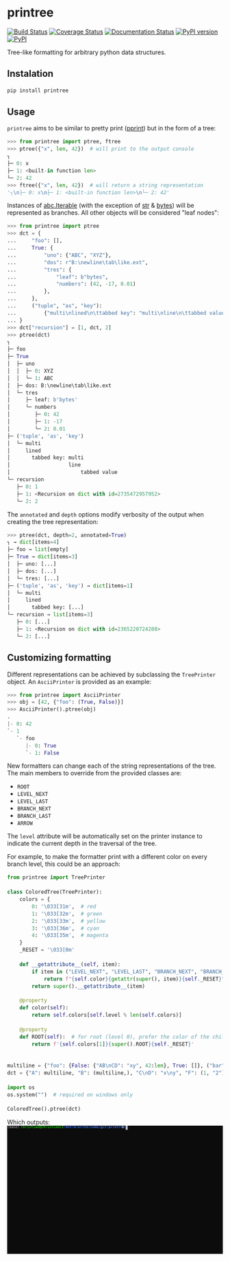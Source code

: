 # printree

[![Build Status](https://travis-ci.org/chrizzFTD/printree.svg?branch=master)](https://travis-ci.org/chrizzFTD/printree)
[![Coverage Status](https://coveralls.io/repos/github/chrizzFTD/printree/badge.svg?branch=master)](https://coveralls.io/github/chrizzFTD/printree?branch=master)
[![Documentation Status](https://readthedocs.org/projects/printree/badge/?version=latest)](https://printree.readthedocs.io/en/latest/?badge=latest)
[![PyPI version](https://badge.fury.io/py/printree.svg)](https://badge.fury.io/py/printree)
[![PyPI](https://img.shields.io/pypi/pyversions/printree.svg)](https://pypi.python.org/pypi/printree)

Tree-like formatting for arbitrary python data structures.

## Instalation
```bash
pip install printree
```

## Usage
`printree` aims to be similar to pretty print ([pprint](https://docs.python.org/3/library/pprint.html)) but in the form of a tree:

```python
>>> from printree import ptree, ftree
>>> ptree({"x", len, 42})  # will print to the output console
┐
├─ 0: x
├─ 1: <built-in function len>
└─ 2: 42
>>> ftree({"x", len, 42})  # will return a string representation
'┐\n├─ 0: x\n├─ 1: <built-in function len>\n└─ 2: 42'
```

Instances of [abc.Iterable](https://docs.python.org/3/library/collections.abc.html#collections.abc.Iterable) (with the exception of [str](https://docs.python.org/3/library/stdtypes.html#text-sequence-type-str) & [bytes](https://docs.python.org/3/library/stdtypes.html#bytes-objects)) will be represented as branches.
All other objects will be considered "leaf nodes":
```python
>>> from printree import ptree
>>> dct = {
...     "foo": [],
...     True: {
...         "uno": {"ABC", "XYZ"},
...         "dos": r"B:\newline\tab\like.ext",
...         "tres": {
...             "leaf": b"bytes",
...             "numbers": (42, -17, 0.01)
...         },
...     },
...     ("tuple", "as", "key"):
...         {"multi\nlined\n\ttabbed key": "multi\nline\n\ttabbed value"}
... }
>>> dct["recursion"] = [1, dct, 2]
>>> ptree(dct)
┐
├─ foo
├─ True
│  ├─ uno
│  │  ├─ 0: XYZ
│  │  └─ 1: ABC
│  ├─ dos: B:\newline\tab\like.ext
│  └─ tres
│     ├─ leaf: b'bytes'
│     └─ numbers
│        ├─ 0: 42
│        ├─ 1: -17
│        └─ 2: 0.01
├─ ('tuple', 'as', 'key')
│  └─ multi
│     lined
│       tabbed key: multi
│                   line
│                       tabbed value
└─ recursion
   ├─ 0: 1
   ├─ 1: <Recursion on dict with id=2735472957952>
   └─ 2: 2
```
The `annotated` and `depth` options modify verbosity of the output when creating the tree representation:
```python
>>> ptree(dct, depth=2, annotated=True)
┐ → dict[items=4]
├─ foo → list[empty]
├─ True → dict[items=3]
│  ├─ uno: [...]
│  ├─ dos: [...]
│  └─ tres: [...]
├─ ('tuple', 'as', 'key') → dict[items=1]
│  └─ multi
│     lined
│       tabbed key: [...]
└─ recursion → list[items=3]
   ├─ 0: [...]
   ├─ 1: <Recursion on dict with id=2365220724288>
   └─ 2: [...]
``` 

## Customizing formatting
Different representations can be achieved by subclassing the `TreePrinter` object. 
An `AsciiPrinter` is provided as an example:
```python
>>> from printree import AsciiPrinter
>>> obj = [42, {"foo": (True, False)}]
>>> AsciiPrinter().ptree(obj)
.
|- 0: 42
`- 1
   `- foo
      |- 0: True
      `- 1: False
```
New formatters can change each of the string representations of the tree.
The main members to override from the provided classes are:
- `ROOT`
- `LEVEL_NEXT`
- `LEVEL_LAST`
- `BRANCH_NEXT`
- `BRANCH_LAST`
- `ARROW`

The `level` attribute will be automatically set on the printer instance to indicate the current depth in the traversal of the tree.

For example, to make the formatter print with a different color on every branch level, this could be an approach:

```python
from printree import TreePrinter

class ColoredTree(TreePrinter):
    colors = {
        0: '\033[31m',  # red
        1: '\033[32m',  # green
        2: '\033[33m',  # yellow
        3: '\033[36m',  # cyan
        4: '\033[35m',  # magenta
    }
    _RESET = '\033[0m'

    def __getattribute__(self, item):
        if item in ("LEVEL_NEXT", "LEVEL_LAST", "BRANCH_NEXT", "BRANCH_LAST"):
            return f"{self.color}{getattr(super(), item)}{self._RESET}"
        return super().__getattribute__(item)

    @property
    def color(self):
        return self.colors[self.level % len(self.colors)]

    @property
    def ROOT(self):  # for root (level 0), prefer the color of the children (level 1) 
        return f'{self.colors[1]}{super().ROOT}{self._RESET}'


multiline = {"foo": {False: {"AB\nCD": "xy", 42:len}, True: []}, ("bar",): []}
dct = {"A": multiline, "B": (multiline,), "C\nD": "x\ny", "F": (1, "2")}

import os
os.system("")  # required on windows only

ColoredTree().ptree(dct)
```
Which outputs:
![](colored_example.svg)
